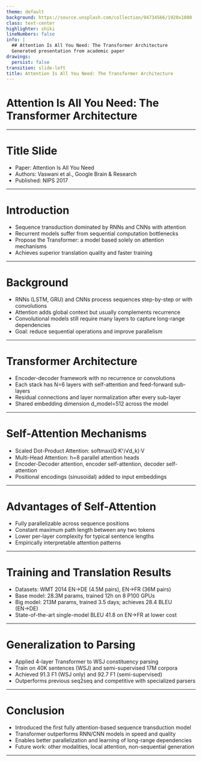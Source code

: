 ```yaml
---
theme: default
background: https://source.unsplash.com/collection/94734566/1920x1080
class: text-center
highlighter: shiki
lineNumbers: false
info: |
  ## Attention Is All You Need: The Transformer Architecture
  Generated presentation from academic paper
drawings:
  persist: false
transition: slide-left
title: Attention Is All You Need: The Transformer Architecture
---
```


# Attention Is All You Need: The Transformer Architecture

---

# Title Slide

- Paper: Attention Is All You Need
- Authors: Vaswani et al., Google Brain & Research
- Published: NIPS 2017

---

# Introduction

- Sequence transduction dominated by RNNs and CNNs with attention
- Recurrent models suffer from sequential computation bottlenecks
- Propose the Transformer: a model based solely on attention mechanisms
- Achieves superior translation quality and faster training

---

# Background

- RNNs (LSTM, GRU) and CNNs process sequences step-by-step or with convolutions
- Attention adds global context but usually complements recurrence
- Convolutional models still require many layers to capture long-range dependencies
- Goal: reduce sequential operations and improve parallelism

---

# Transformer Architecture

- Encoder-decoder framework with no recurrence or convolutions
- Each stack has N=6 layers with self-attention and feed-forward sub-layers
- Residual connections and layer normalization after every sub-layer
- Shared embedding dimension d_model=512 across the model

---

# Self-Attention Mechanisms

- Scaled Dot-Product Attention: softmax(Q·Kᵀ/√d_k)·V
- Multi-Head Attention: h=8 parallel attention heads
- Encoder-Decoder attention, encoder self-attention, decoder self-attention
- Positional encodings (sinusoidal) added to input embeddings

---

# Advantages of Self-Attention

- Fully parallelizable across sequence positions
- Constant maximum path length between any two tokens
- Lower per-layer complexity for typical sentence lengths
- Empirically interpretable attention patterns

---

# Training and Translation Results

- Datasets: WMT 2014 EN→DE (4.5M pairs), EN→FR (36M pairs)
- Base model: 28.3M params, trained 12h on 8 P100 GPUs
- Big model: 213M params, trained 3.5 days; achieves 28.4 BLEU (EN→DE)
- State-of-the-art single-model BLEU 41.8 on EN→FR at lower cost

---

# Generalization to Parsing

- Applied 4-layer Transformer to WSJ constituency parsing
- Train on 40K sentences (WSJ) and semi-supervised 17M corpora
- Achieved 91.3 F1 (WSJ only) and 92.7 F1 (semi-supervised)
- Outperforms previous seq2seq and competitive with specialized parsers

---

# Conclusion

- Introduced the first fully attention-based sequence transduction model
- Transformer outperforms RNN/CNN models in speed and quality
- Enables better parallelization and learning of long-range dependencies
- Future work: other modalities, local attention, non-sequential generation

---

